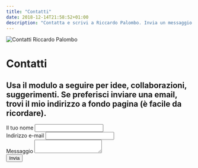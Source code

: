 ```yaml
---
title: "Contatti"
date: 2018-12-14T21:58:52+01:00
description: "Contatta e scrivi a Riccardo Palombo. Invia un messaggio per collaborazioni, suggerimenti o idee."
---
```


<div class="site__content">
	<!-- contact -->
	<div class="contact">
		<img src="/assets/img/contatti-riccardo-palombo.jpg" alt="Contatti Riccardo Palombo" class="responsive">

<div class="gap-50"></div>

<h1 class="big__title">Contatti</h1>

<h2>Usa il modulo a seguire per idee, collaborazioni, suggerimenti. Se preferisci inviare una email, trovi il mio indirizzo a fondo pagina (è facile da ricordare).</h2>

<div class="gap-25"></div>

<div class="row">
		<div class="column col-6">
				<form method="post" action="https://formspree.io/riccardo.palombo@gmail.com" autocomplete="off">
					<div class="form-group">
						<label for="name">Il tuo nome</label>
						<input type="text" name="name" id="name">
					</div>
					<div class="form-group">
						<label for="email">Indirizzo e-mail</label>
						<input type="email" name="email" id="email">
					</div>
					<div class="form-group">
						<label for="message">Messaggio</label>
						<textarea name="message" id="message"></textarea>
					</div>
					<div class="form-group">
						<input type="submit" name="submit" value="Invia">
					</div>
				</form>
			</div>
		</div>
	</div>
